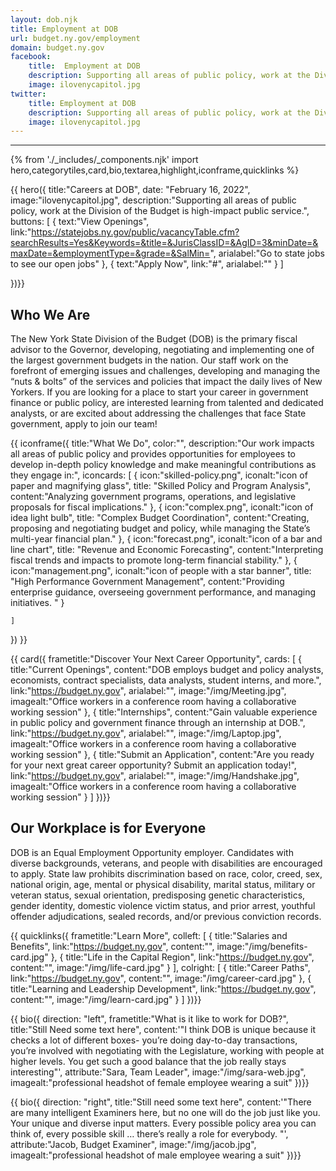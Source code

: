 ```yaml
---
layout: dob.njk
title: Employment at DOB
url: budget.ny.gov/employment
domain: budget.ny.gov
facebook:
    title:  Employment at DOB
    description: Supporting all areas of public policy, work at the Division of the Budget is high-impact public service
    image: ilovenycapitol.jpg
twitter:
    title: Employment at DOB
    description: Supporting all areas of public policy, work at the Division of the Budget is high-impact public service
    image: ilovenycapitol.jpg
---
```

---
{% from './_includes/_components.njk' import hero,categorytiles,card,bio,textarea,highlight,iconframe,quicklinks  %}
                   
{{ hero({ 
    title:"Careers at DOB",
    date: "February 16, 2022",
    image:"ilovenycapitol.jpg",
    description:"Supporting all areas of public policy, work at the Division of the Budget is high-impact public service.",
    buttons: [
        {
            text:"View Openings",
            link:"https://statejobs.ny.gov/public/vacancyTable.cfm?searchResults=Yes&Keywords=&title=&JurisClassID=&AgID=3&minDate=&maxDate=&employmentType=&grade=&SalMin=",
            arialabel:"Go to state jobs to see our open jobs"
        },
        {
            text:"Apply Now",
            link:"#",
            arialabel:""
        }
    ]

})}}

<section class="nysds-textarea my-14 w-11/12 max-w-7xl flex flex-col justify-center m-auto">
<!-- frame heading -->
<h2 class="nysds-text-36 font-extrabold text-center mb-4 w-full text-black">Who We Are</h2>
<p>The New York State Division of the Budget (DOB) is the primary fiscal advisor to the Governor, developing, negotiating and implementing one of the largest government budgets in the nation. Our staff work on the forefront of emerging issues and challenges, developing and managing the “nuts & bolts” of the services and policies that impact the daily lives of New Yorkers. If you are looking for a place to start your career in government finance or public policy, are interested learning from talented and dedicated analysts, or are excited about addressing the challenges that face State government, apply to join our team!</p>
</section>

{{ iconframe({
    title:"What We Do",
    color:"",
    description:"Our work impacts all areas of public policy and provides opportunities for employees to develop in-depth policy knowledge and make meaningful contributions as they engage in:",
    iconcards: [
        {
            icon:"skilled-policy.png",
            iconalt:"icon of paper and magnifying glass",
            title: "Skilled Policy and Program Analysis",
            content:"Analyzing government programs, operations, and legislative proposals for fiscal implications."
        },
        {
            icon:"complex.png",
            iconalt:"icon of idea light bulb",
            title: "Complex Budget Coordination",
            content:"Creating, proposing and negotiating budget and policy, while managing the
State’s multi-year financial plan."
        },
        {
            icon:"forecast.png",
            iconalt:"icon of a bar and line chart",
            title: "Revenue and Economic Forecasting",
            content:"Interpreting fiscal trends and impacts to promote long-term financial stability."
        },
        {
            icon:"management.png",
            iconalt:"icon of people with a star banner",
            title: "High Performance Government Management",
            content:"Providing enterprise guidance, overseeing government performance, and managing initiatives.  "
        }

    ]
})
}}






{{ card({ 
    frametitle:"Discover Your Next Career Opportunity",
    cards: [
        {
           title:"Current Openings",
           content:"DOB employs budget and policy analysts, economists, contract specialists, data analysts, student interns, and more.",
           link:"https://budget.ny.gov",
           arialabel:"",
           image:"/img/Meeting.jpg",
           imagealt:"Office workers in a conference room having a collaborative working session"
        },
        {
           title:"Internships",
           content:"Gain valuable experience in public policy and government finance through an internship at DOB.",
           link:"https://budget.ny.gov",
           arialabel:"",
           image:"/img/Laptop.jpg",
           imagealt:"Office workers in a conference room having a collaborative working session"
        },
        {
           title:"Submit an Application",
           content:"Are you ready for your next great career opportunity? Submit an application today!",
           link:"https://budget.ny.gov",
           arialabel:"",
           image:"/img/Handshake.jpg",
           imagealt:"Office workers in a conference room having a collaborative working session"
        }
    ]
})}}


<section class="nysds-textarea my-14 w-11/12 max-w-7xl flex flex-col justify-center m-auto">
<!-- frame heading -->
<h2 class="nysds-text-36 font-extrabold text-center mb-4 w-full text-black">Our Workplace is for Everyone</h2>
<p>DOB is an Equal Employment Opportunity employer. Candidates with diverse backgrounds, veterans, and people with disabilities are encouraged to apply. State law prohibits discrimination based on race, color, creed, sex, national origin, age, mental or physical disability, marital status, military or veteran status, sexual orientation, predisposing genetic characteristics, gender identity, domestic violence victim status, and prior arrest, youthful offender adjudications, sealed records, and/or previous conviction records.</p>
</section>





{{ quicklinks({ 
    frametitle:"Learn More",
    colleft: [
        {
            title:"Salaries and Benefits",
            link:"https://budget.ny.gov",
            content:"",
            image:"/img/benefits-card.jpg"
        },
        {
            title:"Life in the Capital Region",
            link:"https://budget.ny.gov",
            content:"",
            image:"/img/life-card.jpg"
        }
    ],
    colright: [
        {
            title:"Career Paths",
            link:"https://budget.ny.gov",
            content:"",
            image:"/img/career-card.jpg"
        },
        {
            title:"Learning and Leadership Development",
            link:"https://budget.ny.gov",
            content:"",
            image:"/img/learn-card.jpg"
        }
    ]
})}}


{{ bio({
    direction: "left",
    frametitle:"What is it like to work for DOB?",
    title:"Still Need some text here",
    content:'"I think DOB is unique because it checks a lot of different boxes- you’re doing day-to-day transactions, you’re involved with negotiating with the Legislature, working with people at higher levels. You get such a good balance that the job really stays interesting"',
    attribute:"Sara, Team Leader",
    image:"/img/sara-web.jpg",
    imagealt:"professional headshot of female employee wearing a suit"
})}}

{{ bio({
    direction: "right",
    title:"Still need some text here",
    content:'"There are many intelligent Examiners here, but no one will do the job just like you. Your unique and diverse input matters. Every possible policy area you can think of, every possible skill … there’s really a role for everybody. "',
    attribute:"Jacob, Budget Examiner",
    image:"/img/jacob.jpg",
    imagealt:"professional headshot of male employee wearing a suit"
})}}